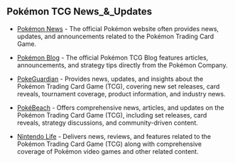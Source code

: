 ## Pokémon TCG News_&_Updates
- [Pokémon News](https://www.pokemon.com/us/pokemon-news) - The official Pokémon website often provides news, updates, and announcements related to the Pokémon Trading Card Game.

- [Pokémon Blog](https://pokemonblog.com/tag/pokemon-tcg/) - The official Pokémon TCG Blog features articles, announcements, and strategy tips directly from the Pokémon Company.

- [PokeGuardian](https://www.pokeguardian.com/) - Provides news, updates, and insights about the Pokémon Trading Card Game (TCG), covering new set releases, card reveals, tournament coverage, product information, and industry news.

- [PokéBeach](https://www.pokebeach.com/) - Offers comprehensive news, articles, and updates on the Pokémon Trading Card Game (TCG), including set releases, card reveals, strategy discussions, and community-driven content.

- [Nintendo Life](https://www.nintendolife.com/tags/pokemon-tcg) - Delivers news, reviews, and features related to the Pokémon Trading Card Game (TCG) along with comprehensive coverage of Pokémon video games and other related content.
